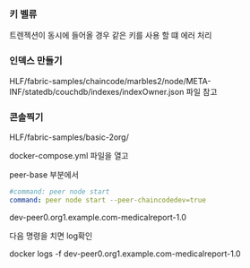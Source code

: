 ### 키 벨류

트렌젝션이 동시에 들어올 경우 같은 키를 사용 할 떄 에러 처리



### 인덱스 만들기

HLF/fabric-samples/chaincode/marbles2/node/META-INF/statedb/couchdb/indexes/indexOwner.json 파일 참고



### 콘솔찍기

HLF/fabric-samples/basic-2org/

docker-compose.yml 파일을 열고

peer-base 부분에서

```yml
#command: peer node start
command: peer node start --peer-chaincodedev=true
```

dev-peer0.org1.example.com-medicalreport-1.0



다음 명령을 치면 log확인

docker logs -f dev-peer0.org1.example.com-medicalreport-1.0